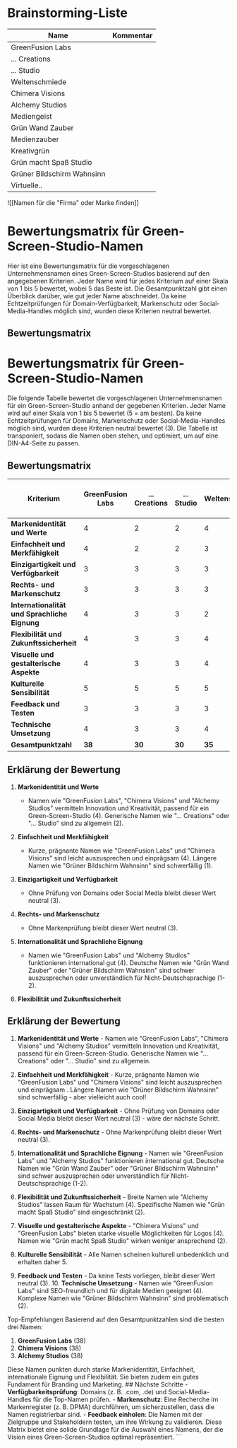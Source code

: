 
# Brainstorming-Liste

| Name                       | Kommentar |
| -------------------------- | --------- |
| GreenFusion Labs           |           |
| ... Creations              |           |
| ... Studio                 |           |
| Weltenschmiede             |           |
| Chimera Visions            |           |
| Alchemy Studios            |           |
| Mediengeist                |           |
| Grün Wand Zauber           |           |
| Medienzauber               |           |
| Kreativgrün                |           |
| Grün macht Spaß Studio     |           |
| Grüner Bildschirm Wahnsinn |           |
| Virtuelle..                |           |

![[Namen für die "Firma" oder Marke finden]]


# Bewertungsmatrix für Green-Screen-Studio-Namen 

Hier ist eine Bewertungsmatrix für die vorgeschlagenen Unternehmensnamen eines Green-Screen-Studios basierend auf den angegebenen Kriterien. Jeder Name wird für jedes Kriterium auf einer Skala von 1 bis 5 bewertet, wobei 5 das Beste ist. Die Gesamtpunktzahl gibt einen Überblick darüber, wie gut jeder Name abschneidet. Da keine Echtzeitprüfungen für Domain-Verfügbarkeit, Markenschutz oder Social-Media-Handles möglich sind, wurden diese Kriterien neutral bewertet. 
## Bewertungsmatrix 


# Bewertungsmatrix für Green-Screen-Studio-Namen

Die folgende Tabelle bewertet die vorgeschlagenen Unternehmensnamen für ein Green-Screen-Studio anhand der gegebenen Kriterien. Jeder Name wird auf einer Skala von 1 bis 5 bewertet (5 = am besten). Da keine Echtzeitprüfungen für Domains, Markenschutz oder Social-Media-Handles möglich sind, wurden diese Kriterien neutral bewertet (3). Die Tabelle ist transponiert, sodass die Namen oben stehen, und optimiert, um auf eine DIN-A4-Seite zu passen.

## Bewertungsmatrix

| **Kriterium**                                | **GreenFusion Labs** | **... Creations** | **... Studio** | **Weltenschmiede** | **Chimera Visions** | **Alchemy Studios** | **Mediengeist** | **Grün Wand Zauber** | **Medienzauber** | **Kreativgrün** | **Grün macht Spaß Studio** | **Grüner Bildschirm Wahnsinn** |
|----------------------------------------------|----------------------|-------------------|----------------|--------------------|---------------------|---------------------|-----------------|----------------------|------------------|-----------------|----------------------------|--------------------------------|
| **Markenidentität und Werte**                | 4                    | 2                 | 2              | 4                  | 4                   | 4                   | 3               | 3                    | 3                | 3               | 2                          | 2                              |
| **Einfachheit und Merkfähigkeit**            | 4                    | 2                 | 2              | 3                  | 4                   | 4                   | 3               | 2                    | 3                | 3               | 2                          | 1                              |
| **Einzigartigkeit und Verfügbarkeit**        | 3                    | 3                 | 3              | 3                  | 3                   | 3                   | 3               | 3                    | 3                | 3               | 3                          | 3                              |
| **Rechts- und Markenschutz**                 | 3                    | 3                 | 3              | 3                  | 3                   | 3                   | 3               | 3                    | 3                | 3               | 3                          | 3                              |
| **Internationalität und Sprachliche Eignung** | 4                    | 3                 | 3              | 2                  | 4                   | 4                   | 2               | 2                    | 2                | 2               | 2                          | 1                              |
| **Flexibilität und Zukunftssicherheit**      | 4                    | 3                 | 3              | 4                  | 4                   | 4                   | 3               | 3                    | 3                | 3               | 2                          | 2                              |
| **Visuelle und gestalterische Aspekte**      | 4                    | 3                 | 3              | 4                  | 4                   | 4                   | 3               | 3                    | 3                | 3               | 2                          | 2                              |
| **Kulturelle Sensibilität**                  | 5                    | 5                 | 5              | 5                  | 5                   | 5                   | 5               | 5                    | 5                | 5               | 5                          | 5                              |
| **Feedback und Testen**                      | 3                    | 3                 | 3              | 3                  | 3                   | 3                   | 3               | 3                    | 3                | 3               | 3                          | 3                              |
| **Technische Umsetzung**                     | 4                    | 3                 | 3              | 4                  | 4                   | 4                   | 3               | 3                    | 3                | 3               | 2                          | 2                              |
| **Gesamtpunktzahl**                          | **38**               | **30**            | **30**         | **35**             | **38**              | **38**              | **31**          | **30**               | **31**           | **31**          | **26**                     | **24**                         |

## Erklärung der Bewertung

1. **Markenidentität und Werte**  
   - Namen wie "GreenFusion Labs", "Chimera Visions" und "Alchemy Studios" vermitteln Innovation und Kreativität, passend für ein Green-Screen-Studio (4). Generische Namen wie "... Creations" oder "... Studio" sind zu allgemein (2).

2. **Einfachheit und Merkfähigkeit**  
   - Kurze, prägnante Namen wie "GreenFusion Labs" und "Chimera Visions" sind leicht auszusprechen und einprägsam (4). Längere Namen wie "Grüner Bildschirm Wahnsinn" sind schwerfällig (1).

3. **Einzigartigkeit und Verfügbarkeit**  
   - Ohne Prüfung von Domains oder Social Media bleibt dieser Wert neutral (3).

4. **Rechts- und Markenschutz**  
   - Ohne Markenprüfung bleibt dieser Wert neutral (3).

5. **Internationalität und Sprachliche Eignung**  
   - Namen wie "GreenFusion Labs" und "Alchemy Studios" funktionieren international gut (4). Deutsche Namen wie "Grün Wand Zauber" oder "Grüner Bildschirm Wahnsinn" sind schwer auszusprechen oder unverständlich für Nicht-Deutschsprachige (1-2).

6. **Flexibilität und Zukunftssicherheit**  


## Erklärung der Bewertung 

1. **Markenidentität und Werte** - Namen wie "GreenFusion Labs", "Chimera Visions" und "Alchemy Studios" vermitteln Innovation und Kreativität, passend für ein Green-Screen-Studio. Generische Namen wie "... Creations" oder "... Studio" sind zu allgemein. 

2. **Einfachheit und Merkfähigkeit** - Kurze, prägnante Namen wie "GreenFusion Labs" und "Chimera Visions" sind leicht auszusprechen und einprägsam . Längere Namen wie "Grüner Bildschirm Wahnsinn" sind schwerfällig - aber vielleicht auch cool!

3. **Einzigartigkeit und Verfügbarkeit** - Ohne Prüfung von Domains oder Social Media bleibt dieser Wert neutral (3) - wäre der nächste Schritt.

4. **Rechts- und Markenschutz** - Ohne Markenprüfung bleibt dieser Wert neutral (3). 

5. **Internationalität und Sprachliche Eignung** - Namen wie "GreenFusion Labs" und "Alchemy Studios" funktionieren international gut. Deutsche Namen wie "Grün Wand Zauber" oder "Grüner Bildschirm Wahnsinn" sind schwer auszusprechen oder unverständlich für Nicht-Deutschsprachige (1-2). 

6. **Flexibilität und Zukunftssicherheit** - Breite Namen wie "Alchemy Studios" lassen Raum für Wachstum (4). Spezifische Namen wie "Grün macht Spaß Studio" sind eingeschränkt (2). 

7. **Visuelle und gestalterische Aspekte** - "Chimera Visions" und "GreenFusion Labs" bieten starke visuelle Möglichkeiten für Logos (4). Namen wie "Grün macht Spaß Studio" wirken weniger ansprechend (2). 

8. **Kulturelle Sensibilität** - Alle Namen scheinen kulturell unbedenklich und erhalten daher 5. 

9. **Feedback und Testen** - Da keine Tests vorliegen, bleibt dieser Wert neutral (3). 10. **Technische Umsetzung** - Namen wie "GreenFusion Labs" sind SEO-freundlich und für digitale Medien geeignet (4). Komplexe Namen wie "Grüner Bildschirm Wahnsinn" sind problematisch (2). 

 Top-Empfehlungen Basierend auf den Gesamtpunktzahlen sind die besten drei Namen: 
 1. **GreenFusion Labs** (38) 
 2. **Chimera Visions** (38) 
 3. **Alchemy Studios** (38) 
 
 Diese Namen punkten durch starke Markenidentität, Einfachheit, internationale Eignung und Flexibilität. Sie bieten zudem ein gutes Fundament für Branding und Marketing. ## Nächste Schritte - **Verfügbarkeitsprüfung**: Domains (z. B. .com, .de) und Social-Media-Handles für die Top-Namen prüfen. - **Markenschutz**: Eine Recherche im Markenregister (z. B. DPMA) durchführen, um sicherzustellen, dass die Namen registrierbar sind. - **Feedback einholen**: Die Namen mit der Zielgruppe und Stakeholdern testen, um ihre Wirkung zu validieren. Diese Matrix bietet eine solide Grundlage für die Auswahl eines Namens, der die Vision eines Green-Screen-Studios optimal repräsentiert. ```